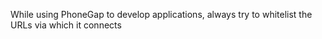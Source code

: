 
While using PhoneGap to develop applications, always try to whitelist the
URLs via which it connects

